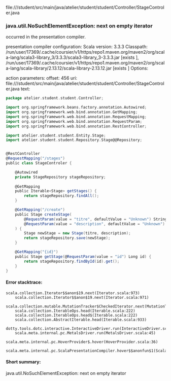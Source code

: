 file://<WORKSPACE>/student/src/main/java/atelier/student/student/Controller/StageControler.java
### java.util.NoSuchElementException: next on empty iterator

occurred in the presentation compiler.

presentation compiler configuration:
Scala version: 3.3.3
Classpath:
/run/user/17369/.cache/coursier/v1/https/repo1.maven.org/maven2/org/scala-lang/scala3-library_3/3.3.3/scala3-library_3-3.3.3.jar [exists ], /run/user/17369/.cache/coursier/v1/https/repo1.maven.org/maven2/org/scala-lang/scala-library/2.13.12/scala-library-2.13.12.jar [exists ]
Options:



action parameters:
offset: 456
uri: file://<WORKSPACE>/student/src/main/java/atelier/student/student/Controller/StageControler.java
text:
```scala
package atelier.student.student.Controller;

import org.springframework.beans.factory.annotation.Autowired;
import org.springframework.web.bind.annotation.GetMapping;
import org.springframework.web.bind.annotation.RequestMapping;
import org.springframework.web.bind.annotation.RequestParam;
import org.springframework.web.bind.annotation.RestController;

import atelier.student.student.Entity.Stage;
import atelier.student.student.Repository.Stage@@Repository;


@RestController
@RequestMapping("/stages")
public class StageControler {

    @Autowired
    private StageRepository stageRepository;
    
    @GetMapping
    public Iterable<Stage> getStages() {
        return stageRepository.findAll();
    }

    @GetMapping("/create")
    public Stage createStage(
        @RequestParam(value = "titre", defaultValue = "Unknown") String titre,
        @RequestParam(value = "description", defaultValue = "Unknown") String description
    ) {
        Stage newStage = new Stage(titre, description);
        return stageRepository.save(newStage);
    }

    @GetMapping("{id}")
    public Stage getStage(@RequestParam(value = "id") Long id) {
        return stageRepository.findById(id).get();
    }
}

```



#### Error stacktrace:

```
scala.collection.Iterator$$anon$19.next(Iterator.scala:973)
	scala.collection.Iterator$$anon$19.next(Iterator.scala:971)
	scala.collection.mutable.MutationTracker$CheckedIterator.next(MutationTracker.scala:76)
	scala.collection.IterableOps.head(Iterable.scala:222)
	scala.collection.IterableOps.head$(Iterable.scala:222)
	scala.collection.AbstractIterable.head(Iterable.scala:933)
	dotty.tools.dotc.interactive.InteractiveDriver.run(InteractiveDriver.scala:168)
	scala.meta.internal.pc.MetalsDriver.run(MetalsDriver.scala:45)
	scala.meta.internal.pc.HoverProvider$.hover(HoverProvider.scala:36)
	scala.meta.internal.pc.ScalaPresentationCompiler.hover$$anonfun$1(ScalaPresentationCompiler.scala:389)
```
#### Short summary: 

java.util.NoSuchElementException: next on empty iterator